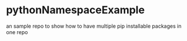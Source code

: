 # pythonNamespaceExample
an sample repo to show how to have multiple pip installable packages in one repo
